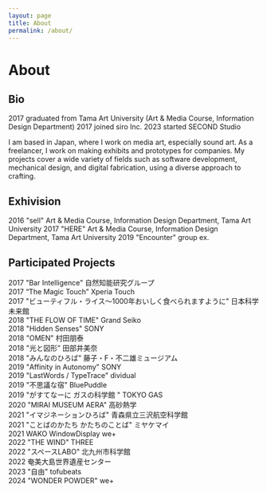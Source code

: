 ```yaml
---
layout: page
title: About
permalink: /about/
---
```


# About
## Bio

2017 graduated from Tama Art University (Art & Media Course, Information Design Department)
2017 joined siro Inc.
2023 started SECOND Studio


I am based in Japan, where I work on media art, especially sound art.  As a freelancer, I work on making exhibits and prototypes for companies. My projects cover a wide variety of fields such as software development, mechanical design, and digital fabrication, using a diverse approach to crafting. 


## Exhivision

2016  "sell" Art & Media Course, Information Design Department, Tama Art University
2017 "HERE" Art & Media Course, Information Design Department, Tama Art University
2019 "Encounter" group  ex.


## Participated Projects

2017 "Bar Intelligence" 自然知能研究グループ  
2017 “The Magic Touch” Xperia Touch  
2017 "ビューティフル・ライス～1000年おいしく食べられますように" 日本科学未来館  
2018 "THE FLOW OF TIME" Grand Seiko  
2018 "Hidden Senses" SONY  
2018 "OMEN" 村田朋泰  
2018 "光と図形" 田部井美奈  
2018 "みんなのひろば" 藤子・F・不二雄ミュージアム  
2019 "Affinity in Autonomy" SONY  
2019 "LastWords / TypeTrace" dividual  
2019 "不思議な宿" BluePuddle  
2019 "がすてなーに ガスの科学館 " TOKYO GAS  
2020 "MIRAI MUSEUM AERA" 高砂熱学  
2021 "イマジネーションひろば" 青森県立三沢航空科学館  
2021 "ことばのかたち かたちのことば" ミヤケマイ  
2021 WAKO WindowDisplay we+  
2022 "THE WIND" THREE  
2022 "スペースLABO" 北九州市科学館  
2022 奄美大島世界遺産センター  
2023 "自由" tofubeats  
2024 "WONDER POWDER" we+